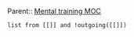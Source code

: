 Parent:: [Mental training MOC](Mental%20training%20MOC.md)
``` dataview
list from [[]] and !outgoing([[]])
```

